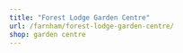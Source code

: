 ```yaml
---
title: "Forest Lodge Garden Centre"
url: /farnham/forest-lodge-garden-centre/
shop: garden centre
---
```

